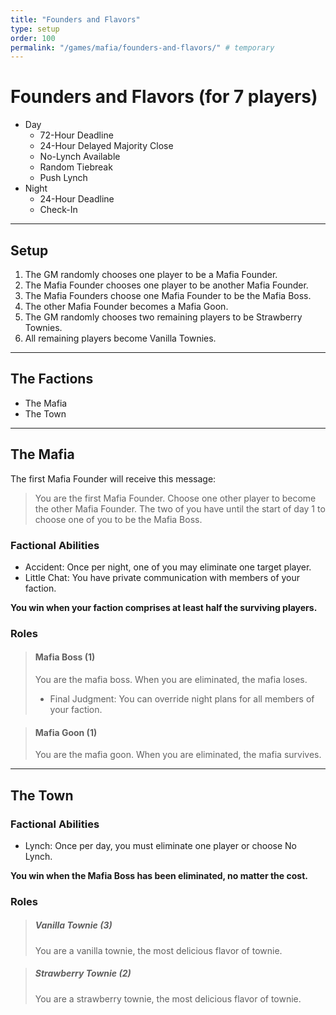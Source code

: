 ```yaml
---
title: "Founders and Flavors"
type: setup
order: 100
permalink: "/games/mafia/founders-and-flavors/" # temporary
---
```


# Founders and Flavors (for 7 players)

* Day
  * 72-Hour Deadline
  * 24-Hour Delayed Majority Close
  * No-Lynch Available
  * Random Tiebreak
  * Push Lynch
* Night
  * 24-Hour Deadline
  * Check-In

----

## Setup

1. The GM randomly chooses one player to be a Mafia Founder.
2. The Mafia Founder chooses one player to be another Mafia Founder.
3. The Mafia Founders choose one Mafia Founder to be the Mafia Boss.
4. The other Mafia Founder becomes a Mafia Goon.
5. The GM randomly chooses two remaining players to be Strawberry Townies.
6. All remaining players become Vanilla Townies.

----

## The Factions

* The Mafia
* The Town

----

## The Mafia

The first Mafia Founder will receive this message:

> You are the first Mafia Founder. Choose one other player to become the other Mafia Founder. The two of you have until the start of day 1 to choose one of you to be the Mafia Boss.

### Factional Abilities

* Accident: Once per night, one of you may eliminate one target player.
* Little Chat: You have private communication with members of your faction.

**You win when your faction comprises at least half the surviving players.**

### Roles

> #### Mafia Boss (1)
>
> You are the mafia boss. When you are eliminated, the mafia loses.
>
> * Final Judgment: You can override night plans for all members of your faction.

> #### Mafia Goon (1)
>
> You are the mafia goon. When you are eliminated, the mafia survives.

----

## The Town

### Factional Abilities

* Lynch: Once per day, you must eliminate one player or choose No Lynch.

**You win when the Mafia Boss has been eliminated, no matter the cost.**

### Roles

> ##### Vanilla Townie (3)
>
> You are a vanilla townie, the most delicious flavor of townie.

> ##### Strawberry Townie (2)
>
> You are a strawberry townie, the most delicious flavor of townie.
